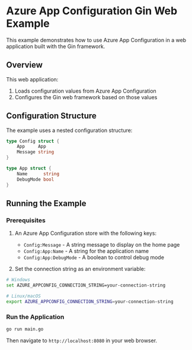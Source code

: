 # Azure App Configuration Gin Web Example

This example demonstrates how to use Azure App Configuration in a web application built with the Gin framework.

## Overview

This web application:

1. Loads configuration values from Azure App Configuration
2. Configures the Gin web framework based on those values

## Configuration Structure

The example uses a nested configuration structure:

```go
type Config struct {
	App     App
	Message string
}

type App struct {
	Name      string
	DebugMode bool
}
```

## Running the Example

### Prerequisites

1. An Azure App Configuration store with the following keys:
   - `Config:Message` - A string message to display on the home page
   - `Config:App:Name` - A string for the application name
   - `Config:App:DebugMode` - A boolean to control debug mode

2. Set the connection string as an environment variable:

```bash
# Windows
set AZURE_APPCONFIG_CONNECTION_STRING=your-connection-string

# Linux/macOS
export AZURE_APPCONFIG_CONNECTION_STRING=your-connection-string
```

### Run the Application

```bash
go run main.go
```

Then navigate to `http://localhost:8080` in your web browser.

